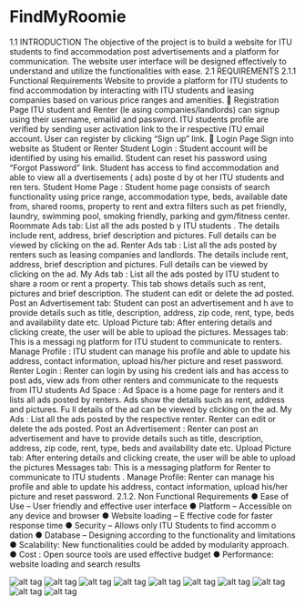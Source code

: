 # FindMyRoomie

1.1
INTRODUCTION
The objective
of the project is to build a website for ITU students to find accommodation 
post advertisements and a platform for communication. The website user interface will be 
designed effectively to understand 
and utilize the functionalities with ease.
2.1 
REQUIREMENTS
2.1.1 Functional Requirements
Website to provide a platform for ITU students to find accommodation by interacting with ITU 
students and leasing companies based on
various price ranges and amenities.

Registration Page
ITU student and Renter (le
asing companies/landlords)
can signup
using their username, 
emailid and password. ITU 
students
profile are 
verified 
by sending user activation link to 
the
ir
respective ITU email account.
User can register by 
clicking “Sign up” link.

Login Page
Sign into 
website as Student or Renter
Student Login
: Student account will be identified by using his emailid. Student 
can reset his password using “Forgot Password”
link. Student has access to find 
accommodation and able to view all 
a
dvertisements (
ads) poste
d by ot
her ITU students 
and ren
ters.
Student Home Page
:
Student home page consists of search functionality 
using price range, accommodation type, beds, available date from, shared rooms, 
property to rent and extra filters such as pet friendly, laundry, swimming 
pool, smoking 
friendly, parking and gym/fitness center.
Roommate Ads
tab: 
List all the ads posted b
y ITU students
. The details 
include rent, address, brief description and pictures. Full details can be viewed by 
clicking on the ad.
Renter Ads
tab
: 
List all the ads posted by renters such as leasing 
companies and landlords. The details include rent, address, brief description and pictures. 
Full details can be viewed by clicking on the ad.
My Ads
tab
: 
List all the ads posted by ITU student to share a room or rent 
a property. 
This tab shows details such as rent, pictures and brief description. The student 
can edit or delete the ad posted.
Post an Advertisement
tab: 
Student can post an 
advertisement and h
ave to provide details such as title, description, address, zip
code, 
rent, type, beds and availability date etc. 
Upload Picture
tab: 
After entering details and clicking 
create, the user will be able to upload the pictures.
Messages
tab: 
This is a messagi
ng platform for ITU student to 
communicate to renters. 
Manage Profile
: 
ITU student can manage his profile and able to update 
his address, contact information, upload his/her picture and reset password.
Renter Login
: Renter can login by using his credent
ials and has access to post 
ads, view ads from other renters and communicate to the requests from ITU students
Ad Space
: 
Ad Space is a home page for renters and it lists all ads posted 
by renters. Ads show the details such as rent, address and pictures.
Fu
ll details of the ad 
can be viewed by clicking on the ad. 
My Ads
: 
List all the ads posted by the respective renter. Renter can edit or 
delete the ads posted.
Post an Advertisement
: 
Renter
can post an advertisement 
and have to provide details such as title, description, address, zip
code, rent, type, beds 
and availability date etc. 
Upload Picture tab: 
After entering details and clicking 
create, the user will be able to upload the pictures
Messages tab: 
This is a messaging platform for 
Renter to communicate to 
ITU students
. 
Manage Profile: 
Renter
can manage his profile and able to update his 
address, contact information, upload his/her picture and reset password.
2.1.2. Non Functional 
Requirements
● Ease of Use 
–
User friendly and effective user interface
● 
Platform
–
Accessible on any device and browser
● Website loading
–
E
ffective code for faster response time
● Security
–
Allows only
ITU Students 
to find accomm
o
dation
● Database 
–
Designing according to the functionality and limitations
● Scalability: 
New functionalities could be added by modularity approach.
● Cost
: 
Open source tools are used 
effective budget
● Performance: 
website loading and search results

![alt tag](Designs/1.jpg)
![alt tag](Designs/2.jpg)
![alt tag](Designs/3.jpg)
![alt tag](Designs/4.jpg)
![alt tag](Designs/5.jpg)
![alt tag](Designs/6.jpg)
![alt tag](Designs/7.jpg)
![alt tag](Designs/8.jpg)
![alt tag](Designs/9.jpg)
![alt tag](Designs/10.jpg)
